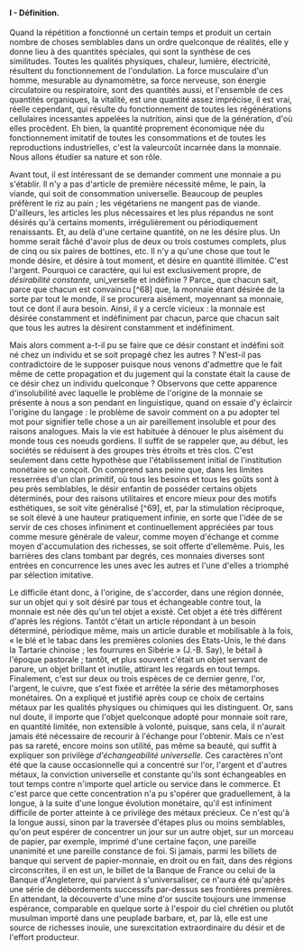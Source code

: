 #### I - Définition.

Quand la répétition a fonctionné un certain temps et produit un certain nombre de choses semblables dans un ordre quelconque de réalités, elle y donne lieu à des quantités spéciales, qui sont la synthèse de ces similitudes. Toutes les qualités physiques, chaleur, lumière, électricité, résultent du fonctionnement de l'ondulation. La force musculaire d'un homme, mesurable au dynamomètre, sa force nerveuse, son énergie circulatoire ou respiratoire, sont des quantités aussi, et l'ensemble de ces quantités organiques, la vitalité, est une quantité assez imprécise, il est vrai, réelle cependant, qui résulte du fonctionnement de toutes les régénérations cellulaires incessantes appelées la nutrition, ainsi que de la génération, d'où elles procèdent. Eh bien, la quantité proprement économique née du fonctionnement imitatif de toutes les consommations et de toutes les reproductions industrielles, c'est la valeurcoût incarnée dans la monnaie. Nous allons étudier sa nature et son rôle.

Avant tout, il est intéressant de se demander comment une monnaie a pu s'établir. Il n'y a pas d'article de première nécessité même, le pain, la viande, qui soit de consommation universelle. Beaucoup de peuples préfèrent le riz au pain ; les végétariens ne mangent pas de viande. D'ailleurs, les articles les plus nécessaires et les plus répandus ne sont désirés qu'à certains moments, irrégulièrement ou périodiquement renaissants. Et, au delà d'une certaine quantité, on ne les désire plus. Un homme serait fâché d'avoir plus de deux ou trois costumes complets, plus de cinq ou six paires de bottines, etc. Il n'y a qu'une chose que tout le monde désire, et désire à tout moment, et désire en quantité illimitée. C'est l'argent. Pourquoi ce caractère, qui lui est exclusivement propre, de _désirabilité constante,_ uni_verselle et indéfinie ? Parce_ que chacun sait, parce que chacun est convaincu [^68] que, la monnaie étant désirée de la sorte par tout le monde, il se procurera aisément, moyennant sa monnaie, tout ce dont il aura besoin. Ainsi, il y a cercle vicieux : la monnaie est désirée constamment et indéfiniment par chacun, parce que chacun sait que tous les autres la désirent constamment et indéfiniment.

Mais alors comment a-t-il pu se faire que ce désir constant et indéfini soit né chez un individu et se soit propagé chez les autres ? N'est-il pas contradictoire de le supposer puisque nous venons d'admettre que le fait même de cette propagation et du jugement qui la constate était la cause de ce désir chez un individu quelconque ? Observons que cette apparence d'insolubilité avec laquelle le problème de l'origine de la monnaie se présente à nous a son pendant en linguistique, quand on essaie d'y éclaircir l'origine du langage : le problème de savoir comment on a pu adopter tel mot pour signifier telle chose a un air pareillement insoluble et pour des raisons analogues. Mais la vie est habituée à dénouer le plus aisément du monde tous ces noeuds gordiens. Il suffit de se rappeler que, au début, les sociétés se réduisent à des groupes très étroits et très clos. C'est seulement dans cette hypothèse que l'établissement initial de l'institution monétaire se conçoit. On comprend sans peine que, dans les limites resserrées d'un clan primitif, où tous les besoins et tous les goûts sont à peu près semblables, le désir enfantin de posséder certains objets déterminés, pour des raisons utilitaires et encore mieux pour des motifs esthétiques, se soit vite généralisé [^69], et, par la stimulation réciproque, se soit élevé à une hauteur pratiquement infinie, en sorte que l'idée de se servir de ces choses infiniment et continuellement appréciées par tous comme mesure générale de valeur, comme moyen d'échange et comme moyen d'accumulation des richesses, se soit offerte d'ellemême. Puis, les barrières des clans tombant par degrés, ces monnaies diverses sont entrées en concurrence les unes avec les autres et l'une d'elles a triomphé par sélection imitative.

Le difficile étant donc, à l'origine, de s'accorder, dans une région donnée, sur un objet qui y soit désiré par tous et échangeable contre tout, la monnaie est née dès qu'un tel objet a existé. Cet objet a été très différent d'après les régions. Tantôt c'était un article répondant à un besoin déterminé, périodique même, mais un article durable et mobilisable à la fois, « le blé et le tabac dans les premières colonies des Etats-Unis, le thé dans la Tartarie chinoise ; les fourrures en Sibérie » (J.-B. Say), le bétail à l'époque pastorale ; tantôt, et plus souvent c'était un objet servant de parure, un objet brillant et inutile, attirant les regards en tout temps. Finalement, c'est sur deux ou trois espèces de ce dernier genre, l'or, l'argent, le cuivre, que s'est fixée et arrêtée la série des métamorphoses monétaires. On a expliqué et justifié après coup ce choix de certains métaux par les qualités physiques ou chimiques qui les distinguent. Or, sans nul doute, il importe que l'objet quelconque adopté pour monnaie soit rare, en quantité limitée, non extensible à volonté, puisque, sans cela, il n'aurait jamais été nécessaire de recourir à l'échange pour l'obtenir. Mais ce n'est pas sa rareté, encore moins son utilité, pas même sa beauté, qui suffit à expliquer son privilège _d'échangeabilité universelle._ Ces caractères n'ont été que la cause occasionnelle qui a concentré sur l'or, l'argent et d'autres métaux, la conviction universelle et constante qu'ils sont échangeables en tout temps contre n'importe quel article ou service dans le commerce. Et c'est parce que cette concentration n'a pu s'opérer que graduellement, à la longue, à la suite d'une longue évolution monétaire, qu'il est infiniment difficile de porter atteinte à ce privilège des métaux précieux. Ce n'est qu'à la longue aussi, sinon par la traversée d'étapes plus ou moins semblables, qu'on peut espérer de concentrer un jour sur un autre objet, sur un morceau de papier, par exemple, imprimé d'une certaine façon, une pareille unanimité et une pareille constance de foi. Si jamais, parmi les billets de banque qui servent de papier-monnaie, en droit ou en fait, dans des régions circonscrites, il en est un, le billet de la Banque de France ou celui de la Banque d'Angleterre, qui parvient à s'universaliser, ce n'aura été qu'après une série de débordements successifs par-dessus ses frontières premières. En attendant, la découverte d'une mine d'or suscite toujours une immense espérance, comparable en quelque sorte à l'espoir du ciel chrétien ou plutôt musulman importé dans une peuplade barbare, et, par là, elle est une source de richesses inouïe, une surexcitation extraordinaire du désir et de l'effort producteur.

